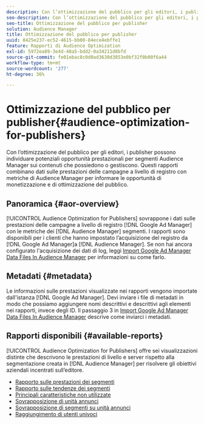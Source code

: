 ```yaml
---
description: Con l’ottimizzazione del pubblico per gli editori, i publisher possono individuare potenziali opportunità prestazionali per segmenti Audience Manager sui contenuti che possiedono o gestiscono. Questi rapporti combinano dati sulle prestazioni delle campagne a livello di registro con metriche di Audience Manager per informare le opportunità di monetizzazione e di ottimizzazione del pubblico.
seo-description: Con l’ottimizzazione del pubblico per gli editori, i publisher possono individuare potenziali opportunità prestazionali per segmenti Audience Manager sui contenuti che possiedono o gestiscono. Questi rapporti combinano dati sulle prestazioni delle campagne a livello di registro con metriche di Audience Manager per informare le opportunità di monetizzazione e di ottimizzazione del pubblico.
seo-title: Ottimizzazione del pubblico per publisher
solution: Audience Manager
title: Ottimizzazione del pubblico per publisher
uuid: 8425e237-ec52-4615-bb00-84ece4ebffe1
feature: Rapporti di Audience Optimization
exl-id: 5972ea89-3e4d-48a5-bdd2-0a34211d8bfd
source-git-commit: fe01ebac8c0d0ad3630d3853e0bf32f0b00f6a44
workflow-type: tm+mt
source-wordcount: '277'
ht-degree: 36%

---
```


# Ottimizzazione del pubblico per publisher{#audience-optimization-for-publishers}

Con l’ottimizzazione del pubblico per gli editori, i publisher possono individuare potenziali opportunità prestazionali per segmenti Audience Manager sui contenuti che possiedono o gestiscono. Questi rapporti combinano dati sulle prestazioni delle campagne a livello di registro con metriche di Audience Manager per informare le opportunità di monetizzazione e di ottimizzazione del pubblico.

## Panoramica {#aor-overview}

[!UICONTROL Audience Optimization for Publishers] sovrappone i dati sulle prestazioni delle campagne a livello di registro  [!DNL Google Ad Manager] con le metriche dei  [!DNL Audience Manager] segmenti. I rapporti sono disponibili per i clienti che hanno impostato l’acquisizione del registro da [!DNL Google Ad Manager]a [!DNL Audience Manager]. Se non hai ancora configurato l&#39;acquisizione dei dati di log, leggi [Import Google Ad Manager Data Files In Audience Manager](import-dfp.md) per informazioni su come farlo.

## Metadati {#metadata}

Le informazioni sulle prestazioni visualizzate nei rapporti vengono importate dall&#39;istanza [!DNL Google Ad Manager]. Devi inviare i file di metadati in modo che possiamo aggiungere nomi descrittivi e descrittivi agli elementi nei rapporti, invece degli ID. Il passaggio 3 in [Import Google Ad Manager Data Files In Audience Manager](../../../reporting/audience-optimization-reports/aor-publishers/import-dfp.md) descrive come inviarci i metadati.

## Rapporti disponibili {#available-reports}

[!UICONTROL Audience Optimization for Publishers] offre sei visualizzazioni distinte che descrivono le prestazioni di livello e server rispetto alla segmentazione creata in  [!DNL Audience Manager] per risolvere gli obiettivi aziendali incentrati sull’editore.

+ [Rapporto sulle prestazioni dei segmenti](publisher-segment-performance.md)
+ [Rapporto sulle tendenze dei segmenti](publisher-segment-trends.md)
+ [Principali caratteristiche non utilizzate](publisher-top-unused-traits.md)
+ [Sovrapposizione di unità annunci](publisher-ad-unit-overlap.md)
+ [Sovrapposizione di segmenti su unità annunci](publisher-segment-ad-unit-overlap.md)
+ [Raggiungimento di utenti univoci](publisher-unique-reach.md)

